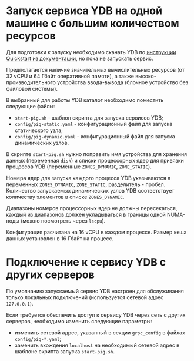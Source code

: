# Запуск сервиса YDB на одной машине с большим количеством ресурсов

Для подготовки к запуску необходимо скачать YDB по [инструкции Quickstart из документации](https://ydb.tech/ru/docs/getting_started/quickstart), но пока не запускать сервис.

Предполагается наличие значительных вычислительных ресурсов (от 32 vCPU и 64 Гбайт оперативной памяти), а также высоко-производительного устройства ввода-вывода (блочное устройство без файловой системы).

В выбранный для работы YDB каталог необходимо поместить следующие файлы:

* `start-pig.sh` - шаблон скрипта для запуска сервисов YDB;
* `config/pig-static.yaml` - конфигурационный файл для запуска статического узла;
* `config/pig-dynamic.yaml` - конфигурационный файл для запуска динамических узлов.

В скрипте `start-pig.sh` нужно поправить имя устройства для хранения данных (переменная `disk`) и списки процессорных ядер для привязки процессов YDB (переменные `ZONES_DYNAMIC`, `ZONE_STATIC`).

Номера ядер для запуска каждого процесса YDB указываются в переменных `ZONES_DYNAMIC`, `ZONE_STATIC`, разделитель - пробел. Количество запускаемых динамических узлов YDB соответствует количеству элементов в списке `ZONES_DYNAMIC`.

Диапазоны номеров процессорных ядер не должны пересекаться, каждый из диапазонов должен укладываться в границы одной NUMA-ноды (можно посмотреть через `lscpu`).

Конфигурация расчитана на 16 vCPU в каждом процессе. Размер кеша данных установлен в 16 Гбайт на процесс.

# Подключение к сервису YDB с других серверов

По умолчанию запускаемый сервис YDB настроен для обслуживания только локальных подключений (используется сетевой адрес `127.0.0.1`).

Если требуется обеспечить доступ к сервису YDB через сеть с других серверов, необходимо изменить следующие параметры:
* изменить сетевой адрес, указанный в секции `grpc_config` в файлах `config/pig-*.yaml`;
* заменить вхождения `localhost` на необходимый сетевой адрес в шаблоне скрипта запуска `start-pig.sh`.
